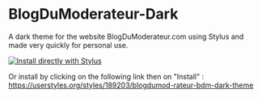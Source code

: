 # BlogDuModerateur-Dark
A dark theme for the website BlogDuModerateur.com using Stylus and made very quickly for personal use.

[![Install directly with Stylus](https://img.shields.io/badge/Install%20directly%20with-Stylus-00adad.svg)](https://github.com/thibaut-trouve/BlogDuModerateur-Dark/raw/master/bdm-dark.user.css)

Or install by clicking on the following link then on "Install" : https://userstyles.org/styles/189203/blogdumod-rateur-bdm-dark-theme
